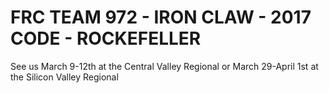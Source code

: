 # FRC TEAM 972 - IRON CLAW - 2017 CODE - ROCKEFELLER

See us  March 9-12th at the Central Valley Regional or March 29-April 1st at the Silicon Valley Regional

